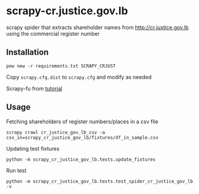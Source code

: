 # scrapy-cr.justice.gov.lb
scrapy spider that extracts shareholder names from http://cr.justice.gov.lb using the commercial register number

## Installation

```
pew new -r requirements.txt SCRAPY_CRJUST
```

Copy `scrapy.cfg.dist` to `scrapy.cfg` and modify as needed

Scrapy-fu from [tutorial](https://doc.scrapy.org/en/latest/intro/tutorial.html)

## Usage

Fetching shareholders of register numbers/places in a csv file
```
scrapy crawl cr_justice_gov_lb_csv -a csv_in=scrapy_cr_justice_gov_lb/fixtures/df_in_sample.csv
```

Updating test fixtures
```
python -m scrapy_cr_justice_gov_lb.tests.update_fixtures
```

Run test
```
python -m scrapy_cr_justice_gov_lb.tests.test_spider_cr_justice_gov_lb -v
```
